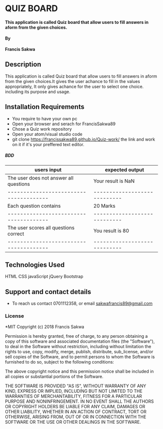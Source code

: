# QUIZ BOARD
#### This application is called Quiz board that allow users to fill answers in aform from the given choices.
#### By
**Francis Sakwa**
## Description
   This application is called Quiz board that allow users to fill answers in aform from the given choices.It gives the user achance to fill in the values appropriately, It only gives achance for the user to select one choice. including its purpose and usage. 
## Installation Requirements
* You require to have your own pc
* Open your browser and serach for FrancisSakwa89
* Chose a Quiz work repository
* Open your atom/visual studio code
* git clone  https://francissakwa89.github.io/Quiz-work/  the link and work on it if it's your preffered text editor.


##### BDD
users input                           | expected output
--------------------------------------|----------------------------
The user does not answer all questions|Your result is NaN
--------------------------------------|----------------------------
Each question contains                |20 Marks       
--------------------------------------|----------------------------
The user scores all questions correct |You result is 80
--------------------------------------|----------------------------
## Technologies Used
 HTML
 CSS
 javaScript
 jQuery
 Bootstrap
## Support and contact details
 * To reach us contact 0701112358, or email sakwafrancis89@gmail.com
### License
*MIT
Copyright (c) 2018 Francis Sakwa

Permission is hereby granted, free of charge, to any person obtaining a copy of this software and associated documentation files (the "Software"), to deal in the Software without restriction, including without limitation the rights to use, copy, modify, merge, publish, distribute, sub_license, and/or sell copies of the Software, and to permit persons to whom the Software is furnished to do so, subject to the following conditions:

The above copyright notice and this permission notice shall be included in all copies or substantial portions of the Software.

THE SOFTWARE IS PROVIDED "AS IS", WITHOUT WARRANTY OF ANY KIND, EXPRESS OR IMPLIED, INCLUDING BUT NOT LIMITED TO THE WARRANTIES OF MERCHANTABILITY, FITNESS FOR A PARTICULAR PURPOSE AND NONINFRINGEMENT. IN NO EVENT SHALL THE AUTHORS OR COPYRIGHT HOLDERS BE LIABLE FOR ANY CLAIM, DAMAGES OR OTHER LIABILITY, WHETHER IN AN ACTION OF CONTRACT, TORT OR OTHERWISE, ARISING FROM, OUT OF OR IN CONNECTION WITH THE SOFTWARE OR THE USE OR OTHER DEALINGS IN THE SOFTWARE.
  
